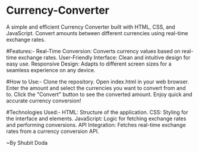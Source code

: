 # Currency-Converter
A simple and efficient Currency Converter built with HTML, CSS, and JavaScript. Convert amounts between different currencies using real-time exchange rates.

#Features:-
Real-Time Conversion: Converts currency values based on real-time exchange rates.
User-Friendly Interface: Clean and intuitive design for easy use.
Responsive Design: Adapts to different screen sizes for a seamless experience on any device.

#How to Use:-
Clone the repository.
Open index.html in your web browser.
Enter the amount and select the currencies you want to convert from and to.
Click the "Convert" button to see the converted amount.
Enjoy quick and accurate currency conversion!

#Technologies Used:-
HTML: Structure of the application.
CSS: Styling for the interface and elements.
JavaScript: Logic for fetching exchange rates and performing conversions.
API Integration: Fetches real-time exchange rates from a currency conversion API.

~By Shubit Doda
